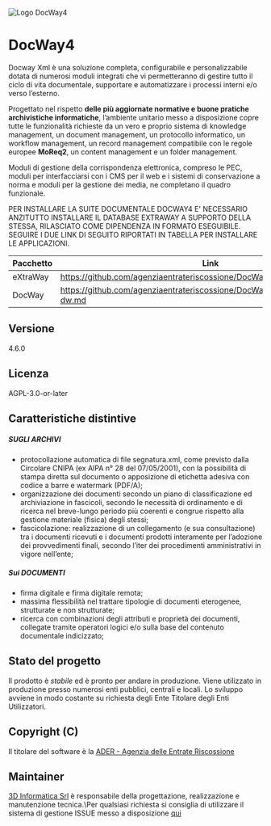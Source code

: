 ![Logo DocWay4](https://raw.githubusercontent.com/agenziaentrateriscossione/docway-fcs/master/logo.png)

# DocWay4

Docway Xml è una soluzione completa, configurabile e personalizzabile dotata di numerosi moduli integrati che vi permetteranno di gestire tutto il ciclo di vita documentale, supportare e automatizzare i processi interni e/o verso l&rsquo;esterno.

Progettato nel rispetto **delle più aggiornate normative e buone pratiche archivistiche informatiche**, l&rsquo;ambiente unitario messo a disposizione copre tutte le funzionalità richieste da un vero e proprio sistema di knowledge management, un document management, un protocollo informatico, un workflow management, un record management compatibile con le regole europee **MoReq2**, un content management e un folder management.

Moduli di gestione della corrispondenza elettronica, compreso le PEC, moduli per interfacciarsi con i CMS per il web e i sistemi di conservazione a norma e moduli per la gestione dei media, ne completano il quadro funzionale.

PER INSTALLARE LA SUITE DOCUMENTALE DOCWAY4 E' NECESSARIO ANZITUTTO INSTALLARE IL DATABASE EXTRAWAY A SUPPORTO DELLA STESSA, RILASCIATO COME DIPENDENZA IN FORMATO ESEGUIBILE. SEGUIRE I DUE LINK DI SEGUITO RIPORTATI IN TABELLA PER INSTALLARE LE APPLICAZIONI.

|Pacchetto|Link|
|--|--|
|eXtraWay|https://github.com/agenziaentrateriscossione/DocWay4/blob/master/install.md|
|DocWay|https://github.com/agenziaentrateriscossione/DocWay4/blob/master/install-dw.md|

## Versione 
4.6.0

## Licenza
AGPL-3.0-or-later

## Caratteristiche distintive

##### SUGLI ARCHIVI
- protocollazione automatica di file segnatura.xml, come previsto dalla Circolare CNIPA (ex AIPA n° 28 del 07/05/2001), con la possibilità di stampa diretta sul documento o apposizione di etichetta adesiva con codice a barre e watermark (PDF/A);
- organizzazione dei documenti secondo un piano di classificazione ed archiviazione in fascicoli, secondo le necessità di ordinamento e di ricerca nel breve-lungo periodo più coerenti e congrue rispetto alla gestione materiale (fisica) degli stessi;
- fascicolazione: realizzazione di un collegamento (e sua consultazione) tra i documenti ricevuti e i documenti prodotti interamente per l’adozione dei provvedimenti finali, secondo l’iter dei procedimenti amministrativi in vigore nell’ente;

##### Sui DOCUMENTI
- firma digitale e firma digitale remota;
- massima flessibilità nel trattare tipologie di documenti eterogenee, strutturate e non strutturate;
- ricerca con combinazioni degli attributi e proprietà dei documenti, collegate tramite operatori logici e/o sulla base del contenuto documentale indicizzato;

## Stato del progetto

Il prodotto è *stabile* ed è pronto per andare in produzione. Viene utilizzato in produzione presso numerosi enti pubblici, centrali e locali.
Lo sviluppo avviene in modo costante su richiesta degli Ente Titolare degli Enti Utilizzatori.


## Copyright (C)

Il titolare del software è la [ADER - Agenzia delle Entrate Riscossione](https://www.agenziaentrateriscossione.gov.it/it/)


## Maintainer

[3D Informatica Srl](http://www.3di.it) è responsabile della progettazione, realizzazione e manutenzione tecnica.\Per qualsiasi richiesta si consiglia di utilizzare il sistema di gestione ISSUE messo a disposizione [qui](https://github.com/agenziaentrateriscossione/docway4/issues)
